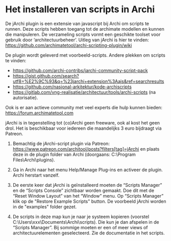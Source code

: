 
# Het installeren van scripts in Archi

De jArchi plugin is een extensie van javascript bij Archi om scripts te runnen. Deze scripts hebben toegang tot de archimate modellen en kunnen die manipuleren. De verzameling scripts vormt een geschikte toolset voor gebruik door ‘architectuurbeheer’.   Uitleg van jArchi is hier te vinden: https://github.com/archimatetool/archi-scripting-plugin/wiki

De plugin wordt geleverd met voorbeeld-scripts.  Andere plekken om scripts te vinden:

* https://github.com/archi-contribs/jarchi-community-script-pack
* https://gist.github.com/search?utf8=%E2%9C%93&q=%23jarchi+extension%3Aajs&ref=searchresults
* https://github.com/nasjonal-arkitektur/kode-archiscripts
* https://gitlab.com/vng-realisatie/architectuur/tools/archi-scripts (na autorisatie).

Ook is er aan actieve community met veel experts die hulp kunnen bieden: https://forum.archimatetool.com

jArchi is in tegenstelling tot (co)Archi geen freeware, ook al kost het geen drol. Het is beschikbaar voor iedereen die maandelijks 3 euro bijdraagt via Patreon.  

1.	Bemachtig de jArchi-script plugin via Patreon: https://www.patreon.com/architool/posts?filters[tag]=jArchi en plaats deze in de plugin folder van Archi (doorgaans: C:\Program Files\Archi\plugins).

2.	Ga in Archi naar het menu Help/Manage Plug-ins en activeer de plugin. Archi herstart vanzelf. 

3.	De eerste keer dat jArchi is geïnstalleerd moeten de “Scripts Manager” en de “Scripts Console”  zichtbaar worden gemaakt. Doe dit met de “Reset Window Layout” van het “Window” menu.  Op “Scripts Manager” klik op de "Restore Example Scripts" button. De voorbeeld jArchi worden in de "examples" folder gezet.

4. De scripts in deze map kun je naar je systeem kopieren (voorstel C:\Users\xxx\Documents\Archi\scripts). Die kun je dan afspelen in de “Scripts Manager”. Bij sommige moeten er een of meer views of architectuurelementen geselecteerd. Zie de documentatie in het scripts.
